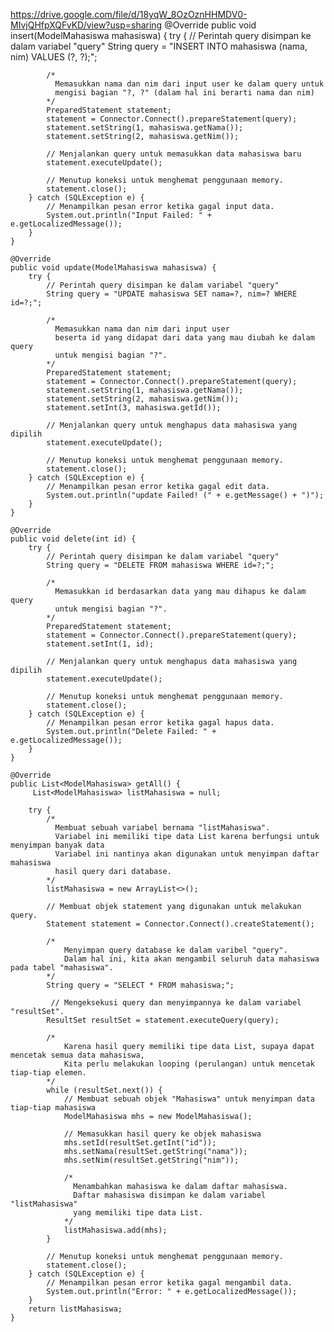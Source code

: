 https://drive.google.com/file/d/18yqW_8OzOznHHMDV0-MIvjQHfpXQFvKD/view?usp=sharing
@Override
    public void insert(ModelMahasiswa mahasiswa) {
       try {
            // Perintah query disimpan ke dalam variabel "query"
            String query = "INSERT INTO mahasiswa (nama, nim) VALUES (?, ?);";
            
            /* 
              Memasukkan nama dan nim dari input user ke dalam query untuk 
              mengisi bagian "?, ?" (dalam hal ini berarti nama dan nim)
            */
            PreparedStatement statement;
            statement = Connector.Connect().prepareStatement(query);
            statement.setString(1, mahasiswa.getNama());
            statement.setString(2, mahasiswa.getNim());
            
            // Menjalankan query untuk memasukkan data mahasiswa baru
            statement.executeUpdate();
            
            // Menutup koneksi untuk menghemat penggunaan memory.
            statement.close();
        } catch (SQLException e) {
            // Menampilkan pesan error ketika gagal input data.
            System.out.println("Input Failed: " + e.getLocalizedMessage());
        } 
    }

    @Override
    public void update(ModelMahasiswa mahasiswa) {
        try {
            // Perintah query disimpan ke dalam variabel "query"
            String query = "UPDATE mahasiswa SET nama=?, nim=? WHERE id=?;";
            
            /* 
              Memasukkan nama dan nim dari input user 
              beserta id yang didapat dari data yang mau diubah ke dalam query 
              untuk mengisi bagian "?".
            */
            PreparedStatement statement;
            statement = Connector.Connect().prepareStatement(query);
            statement.setString(1, mahasiswa.getNama());
            statement.setString(2, mahasiswa.getNim());
            statement.setInt(3, mahasiswa.getId());
            
            // Menjalankan query untuk menghapus data mahasiswa yang dipilih
            statement.executeUpdate();
            
            // Menutup koneksi untuk menghemat penggunaan memory.
            statement.close();
        } catch (SQLException e) {
            // Menampilkan pesan error ketika gagal edit data.
            System.out.println("update Failed! (" + e.getMessage() + ")");
        }
    }

    @Override
    public void delete(int id) {
        try {
            // Perintah query disimpan ke dalam variabel "query"
            String query = "DELETE FROM mahasiswa WHERE id=?;";
            
            /* 
              Memasukkan id berdasarkan data yang mau dihapus ke dalam query 
              untuk mengisi bagian "?".
            */
            PreparedStatement statement;
            statement = Connector.Connect().prepareStatement(query);
            statement.setInt(1, id);
            
            // Menjalankan query untuk menghapus data mahasiswa yang dipilih
            statement.executeUpdate();
            
            // Menutup koneksi untuk menghemat penggunaan memory.
            statement.close();
        } catch (SQLException e) {
            // Menampilkan pesan error ketika gagal hapus data.
            System.out.println("Delete Failed: " + e.getLocalizedMessage());
        }
    }

    @Override
    public List<ModelMahasiswa> getAll() {
         List<ModelMahasiswa> listMahasiswa = null;

        try {
            /* 
              Membuat sebuah variabel bernama "listMahasiswa".
              Variabel ini memiliki tipe data List karena berfungsi untuk menyimpan banyak data
              Variabel ini nantinya akan digunakan untuk menyimpan daftar mahasiswa
              hasil query dari database.
            */
            listMahasiswa = new ArrayList<>();
            
            // Membuat objek statement yang digunakan untuk melakukan query.
            Statement statement = Connector.Connect().createStatement();
            
            /* 
                Menyimpan query database ke dalam varibel "query".
                Dalam hal ini, kita akan mengambil seluruh data mahasiswa pada tabel "mahasiswa".
            */
            String query = "SELECT * FROM mahasiswa;";
            
             // Mengeksekusi query dan menyimpannya ke dalam variabel "resultSet".
            ResultSet resultSet = statement.executeQuery(query);
            
            /* 
                Karena hasil query memiliki tipe data List, supaya dapat mencetak semua data mahasiswa,
                Kita perlu melakukan looping (perulangan) untuk mencetak tiap-tiap elemen.
            */
            while (resultSet.next()) {
                // Membuat sebuah objek "Mahasiswa" untuk menyimpan data tiap-tiap mahasiswa
                ModelMahasiswa mhs = new ModelMahasiswa();
                
                // Memasukkan hasil query ke objek mahasiswa
                mhs.setId(resultSet.getInt("id"));
                mhs.setNama(resultSet.getString("nama"));
                mhs.setNim(resultSet.getString("nim"));
                
                /* 
                  Menambahkan mahasiswa ke dalam daftar mahasiswa.
                  Daftar mahasiswa disimpan ke dalam variabel "listMahasiswa"
                  yang memiliki tipe data List.
                */
                listMahasiswa.add(mhs);
            }
            
            // Menutup koneksi untuk menghemat penggunaan memory.
            statement.close();
        } catch (SQLException e) {
            // Menampilkan pesan error ketika gagal mengambil data.
            System.out.println("Error: " + e.getLocalizedMessage());
        }
        return listMahasiswa;
    }
